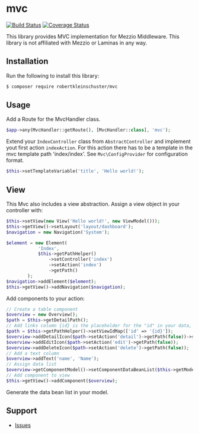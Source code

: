 # mvc

[![Build Status](https://travis-ci.com/robertkleinschuster/mvc.svg?branch=master)](https://travis-ci.com/robertkleinschuster/mvc)
[![Coverage Status](https://coveralls.io/repos/github/robertkleinschuster/mvc/badge.svg?branch=master)](https://coveralls.io/github/robertkleinschuster/mvc?branch=master)

This library provides MVC implementation for Mezzio Middleware.
This library is not affiliated with Mezzio or Laminas in any way.


## Installation

Run the following to install this library:

```bash
$ composer require robertkleinschuster/mvc
```

## Usage

Add a Route for the MvcHandler class.

```php
$app->any(MvcHandler::getRoute(), [MvcHandler::class], 'mvc');
```

Extend your `IndexController` class from `AbstractController` and 
implement yout first action `indexAction`.
For this action there has to be a template in the mvc template path 'index/index'.
See `Mvc\ConfigProvider` for configuration format.

```php
$this->setTemplateVariable('title', 'Hello world!');
```

## View

This Mvc also includes a view abstraction.
Assign a view object in your controller with:
```php
$this->setView(new View('Hello world!', new ViewModel()));
$this->getView()->setLayout('layout/dashboard');
$navigation = new Navigation('System');

$element = new Element(
            'Index',
            $this->getPathHelper()
                ->setController('index')
                ->setAction('index')
                ->getPath()
        );
$navigation->addElement($element);
$this->getView()->addNavigation($navigation);
```

Add components to your action:

```php
// Create a table component
$overview = new Overview();
$path = $this->getDetailPath();
// Add links column {id} is the placeholder for the "id" in your data, id is the name in the viewid paramter.
$path = $this->getPathHelper()->setViewIdMap(['id' => '{id}']);
$overview->addDetailIcon($path->setAction('detail')->getPath(false))->setWidth(122);
$overview->addEditIcon($path->setAction('edit')->getPath(false));
$overview->addDeleteIcon($path->setAction('delete')->getPath(false));
// Add a text column
$overview->addText('name', 'Name');
// Assign data list
$overview->getComponentModel()->setComponentDataBeanList($this->getModel()->getBeanList());
// Add component to view
$this->getView()->addComponent($overview);
```
Generate the data bean list in your model.

## Support

* [Issues](https://github.com/robertkleinschuster/mvc/issues/)
